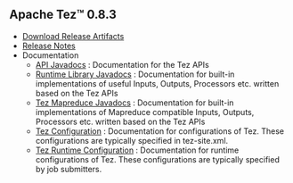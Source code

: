 <!--
   Licensed to the Apache Software Foundation (ASF) under one or more
   contributor license agreements.  See the NOTICE file distributed with
   this work for additional information regarding copyright ownership.
   The ASF licenses this file to You under the Apache License, Version 2.0
   (the "License"); you may not use this file except in compliance with
   the License.  You may obtain a copy of the License at

       http://www.apache.org/licenses/LICENSE-2.0

   Unless required by applicable law or agreed to in writing, software
   distributed under the License is distributed on an "AS IS" BASIS,
   WITHOUT WARRANTIES OR CONDITIONS OF ANY KIND, either express or implied.
   See the License for the specific language governing permissions and
   limitations under the License.
-->

<head><title>Apache Tez&trade; 0.8.3</title></head>

Apache Tez&trade; 0.8.3
----------------------

- [Download Release Artifacts](http://www.apache.org/dyn/closer.lua/tez/0.8.3/)
- [Release Notes](0.8.3/release-notes.txt)
- Documentation
    - [API Javadocs](0.8.3/tez-api-javadocs/index.html) : Documentation for the Tez APIs
    - [Runtime Library Javadocs](0.8.3/tez-runtime-library-javadocs/index.html) : Documentation for built-in implementations of useful Inputs, Outputs, Processors etc. written based on the Tez APIs 
    - [Tez Mapreduce Javadocs](0.8.3/tez-mapreduce-javadocs/index.html) : Documentation for built-in implementations of Mapreduce compatible Inputs, Outputs, Processors etc. written based on the Tez APIs 
    - [Tez Configuration](0.8.3/tez-api-javadocs/configs/TezConfiguration.html) : Documentation for configurations of Tez. These configurations are typically specified in tez-site.xml.
    - [Tez Runtime Configuration](0.8.3/tez-runtime-library-javadocs/configs/TezRuntimeConfiguration.html) : Documentation for runtime configurations of Tez. These configurations are typically specified by job submitters.

